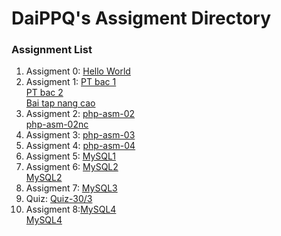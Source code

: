 # DaiPPQ's Assigment Directory

### Assignment List

1. Assigment 0: [Hello World](https://github.com/FASTTRACKSE/FFSE1704_LP3/blob/master/Assignments/DaiPPQ/hello.php)
2. Assigment 1: [PT bac 1](https://github.com/FASTTRACKSE/FFSE1704_LP3/blob/master/Assignments/DaiPPQ/php-asm-01/php-asm-01.php)<br>
                [PT bac 2](https://github.com/FASTTRACKSE/FFSE1704_LP3/blob/master/Assignments/DaiPPQ/php-asm-01/php-asm-01b.php)<br>
                [Bai tap nang cao](https://github.com/FASTTRACKSE/FFSE1704_LP3/blob/master/Assignments/DaiPPQ/php-asm-01/php-asm-01nc.php)
3. Assigment 2: [php-asm-02](https://github.com/FASTTRACKSE/FFSE1704_LP3/blob/master/Assignments/DaiPPQ/php-asm-02/php-asm-02.php)<br>
                [php-asm-02nc](https://github.com/FASTTRACKSE/FFSE1704_LP3/blob/master/Assignments/DaiPPQ/php-asm-02/php-asm-02nc.php)
4. Assigment 3: [php-asm-03](https://github.com/FASTTRACKSE/FFSE1704_LP3/blob/master/Assignments/DaiPPQ/php-asm-03/shop.php)
5. Assigment 4: [php-asm-04](https://github.com/FASTTRACKSE/FFSE1704_LP3/blob/master/Assignments/DaiPPQ/php-asm-04/php-asm-4.php)
6. Assigment 5: [MySQL1](https://github.com/FASTTRACKSE/FFSE1704_LP3/blob/master/Assignments/DaiPPQ/php-asm-05/ffse1704002_mysql_01.sql)
7. Assigment 6: [MySQL2](https://github.com/FASTTRACKSE/FFSE1704_LP3/blob/master/Assignments/DaiPPQ/php-asm-06/ffse1704002_mysql_02.sql)<br>
				[MySQL2](https://github.com/FASTTRACKSE/FFSE1704_LP3/blob/master/Assignments/DaiPPQ/php-asm-06/ffse1704002_mysql_02.txt)
8. Assigment 7: [MySQL3](https://github.com/FASTTRACKSE/FFSE1704_LP3/blob/master/Assignments/DaiPPQ/php-asm-07/ffse1704002_mysql_03.txt)
9. Quiz: [Quiz-30/3](https://github.com/FASTTRACKSE/FFSE1704_LP3/blob/master/Assignments/DaiPPQ/Quiz.xls)
10. Assigment 8:[MySQL4](https://github.com/FASTTRACKSE/FFSE1704_LP3/blob/master/Assignments/DaiPPQ/php-asm-08/ffse1704002_mysql_04.sql)<br>
				[MySQL4](https://github.com/FASTTRACKSE/FFSE1704_LP3/blob/master/Assignments/DaiPPQ/php-asm-08/index.php)
